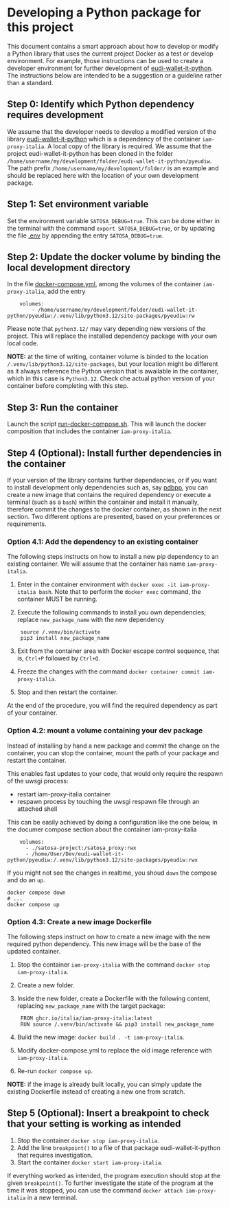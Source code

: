 # Developing a Python package for this project

This document contains a smart approach about how to develop or modify a Python library that uses the current project Docker as a test or develop environment.
For example, those instructions can be used to create a developer environment for further development of [eudi-wallet-it-python](https://github.com/italia/eudi-wallet-it-python).
The instructions below are intended to be a suggestion or a guideline rather than a standard.

## Step 0: Identify which Python dependency requires development

We assume that the developer needs to develop a modified version of the library [eudi-wallet-it-python](https://github.com/italia/eudi-wallet-it-python) which is a dependency of the container `iam-proxy-italia`.
A local copy of the library is required.
We assume that the project eudi-wallet-it-python has been cloned in the folder `/home/username/my/development/folder/eudi-wallet-it-python/pyeudiw`. The path prefix `/home/username/my/development/folder/` is an example and should be replaced here with the location of your own development package.

## Step 1: Set environment variable

Set the environment variable `SATOSA_DEBUG=true`. This can be done either in the terminal with the command `export SATOSA_DEBUG=true`, or by updating the file [.env](Docker-compose/.env) by appending the entry `SATOSA_DEBUG=true`.

## Step 2: Update the docker volume by binding the local development directory

In the file [docker-compose.yml](Docker-example/docker-compose.yml), among the volumes of the container `iam-proxy-italia`, add the entry
    
        volumes:
            - /home/username/my/development/folder/eudi-wallet-it-python/pyeudiw:/.venv/lib/python3.12/site-packages/pyeudiw:rw

Please note that `python3.12/` may vary depending new versions of the project. 
This will replace the installed dependency package with your own local code.

**NOTE:** at the time of writing, container volume is binded to the location `/.venv/lib/python3.12/site-packages`, but your location might be different as it always reference the Python version that is awailable in the container, which in this case is `Python3.12`. Check che actual python version of your container before completing with this step.

## Step 3: Run the container

Launch the script [run-docker-compose.sh](Docker-compose/run-docker-compose.sh). This will launch the docker composition that includes the container `iam-proxy-italia`.

## Step 4 (Optional): Install further dependencies in the container

If your version of the library contains further dependencies, or if you want to install development only dependencies such as, say [pdbpp](https://github.com/pdbpp/pdbpp), you can create a new image that contains the required dependency or execute a terminal (such as a `bash`) within the container and install it manually, therefore commit the changes to the docker container, as shown in the next section.
Two different options are presented, based on your preferences or requirements.

### Option 4.1: Add the dependency to an existing container

The following steps instructs on how to install a new pip dependency to an existing container. We will assume that the container has name `iam-proxy-italia`.

1. Enter in the container environment with `docker exec -it iam-proxy-italia bash`. Note that to perform the `docker exec` command, the container MUST be running.
2. Execute the following commands to install you own dependencies; replace `new_package_name` with the new dependency

        source /.venv/bin/activate
        pip3 install new_package_name

3. Exit from the container area with Docker escape control sequence, that is, `Ctrl+P` followed by `Ctrl+Q`.
4. Freeze the changes with the command `docker container commit iam-proxy-italia`.
5. Stop and then restart the container.

At the end of the procedure, you will find the required dependency as part of your container.

### Option 4.2: mount a volume containing your dev package

Instead of installing by hand a new package and commit the change on the container,
you can stop the container, mount the path of your package and restart the container.

This enables fast updates to your code, that would only require the respawn of the uwsgi process:

  - restart iam-proxy-italia container
  - respawn process by touching the uwsgi respawn file through an attached shell

This can be easily achieved by doing a configuration like the one below,
in the documer compose section about the container iam-proxy-italia

````
    volumes:
      - ./satosa-project:/satosa_proxy:rwx
      - /home/User/Dev/eudi-wallet-it-python/pyeudiw:/.venv/lib/python3.12/site-packages/pyeudiw:rwx
````

If you might not see the changes in realtime, you shoud `down` the compose and do an `up`.

````
docker compose down
# ...
docker compose up
````

### Option 4.3: Create a new image Dockerfile

The following steps instruct on how to create a new image with the new required python dependency. This new image will be the base of the updated container.

1. Stop the container `iam-proxy-italia` with the command `docker stop iam-proxy-italia`.
2. Create a new folder.
3. Inside the new folder, create a Dockerfile with the following content, replacing `new_package_name` with the target package:

        FROM ghcr.io/italia/iam-proxy-italia:latest
        RUN source /.venv/bin/activate && pip3 install new_package_name

4. Build the new image: `docker build . -t iam-proxy-italia`.
5. Modify docker-compose.yml to replace the old image reference with `iam-proxy-italia`.
6. Re-run `docker compose up`.

**NOTE:** if the image is already built locally, you can simply update the existing Dockerfile instead of creating a new one from scratch.

## Step 5 (Optional): Insert a breakpoint to check that your setting is working as intended

1. Stop the container `docker stop iam-proxy-italia`.
2. Add the line `breakpoint()` to a file of that package eudi-wallet-it-python that requires investigation.
3. Start the container `docker start iam-proxy-italia`.

If everything worked as intended, the program execution should stop at the given `breakpoint()`.
To further investigate the state of the program at the time it was stopped,
you can use the command `docker attach iam-proxy-italia` in a new terminal.
